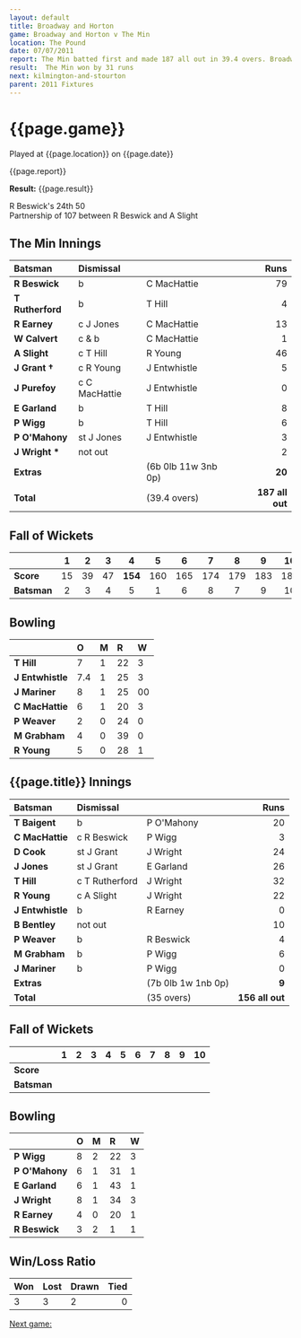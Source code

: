 ```yaml
---
layout: default
title: Broadway and Horton
game: Broadway and Horton v The Min
location: The Pound
date: 07/07/2011
report: The Min batted first and made 187 all out in 39.4 overs. Broadway and Horton replied with 156 all out in 35 overs
result:  The Min won by 31 runs
next: kilmington-and-stourton
parent: 2011 Fixtures
---
```


# {{page.game}}

Played at {{page.location}} on {{page.date}}

{{page.report}}

**Result:** {{page.result}}

R Beswick's 24th 50<br />
Partnership of 107 between R Beswick and A Slight

## The Min Innings

| Batsman | Dismissal |  | Runs |
|:---|:---|---|---:|
| **R Beswick** | b | C MacHattie | 79 |
| **T Rutherford** | b | T Hill | 4 |
| **R Earney** | c J Jones | C MacHattie | 13 |
| **W Calvert** | c & b | C MacHattie | 1 |
| **A Slight** | c T Hill | R Young | 46 |
| **J Grant &#8224;** | c R Young | J Entwhistle | 5 |
| **J Purefoy** | c C MacHattie | J Entwhistle | 0 |
| **E Garland** | b | T Hill | 8 |
| **P Wigg** | b | T Hill | 6 |
| **P O'Mahony** | st J Jones | J Entwhistle | 3 |
| **J Wright &#42;** | not out |  | 2 |
| **Extras** | | (6b 0lb 11w 3nb 0p) | **20** |
| **Total** | | (39.4  overs) | **187 all out** |

## Fall of Wickets

| | 1 | 2 | 3 | 4 | 5 | 6 | 7 | 8 | 9 | 10 |
|---|:---:|:---:|:---:|:---:|:---:|:---:|:---:|:---:|:---:|:---:|
| **Score** | 15 | 39 | 47 | **154** | 160 | 165 | 174 | 179 | 183 | 187 |
| **Batsman** | 2 | 3 | 4 | 5 | 1 | 6 | 8 | 7 | 9 | 10 |

## Bowling

| | O | M | R | W |
|---|:---|:---|:---|:---|
| **T Hill** | 7 | 1 | 22 | 3 |
| **J Entwhistle** | 7.4 | 1 | 25 | 3 |
| **J Mariner** | 8 | 1 | 25 | 00|
| **C MacHattie** | 6 | 1 | 20 | 3 |
| **P Weaver** | 2 | 0 | 24 | 0 |
| **M Grabham** | 4 | 0 | 39 | 0 |
| **R Young** | 5 | 0 | 28 | 1 |

## {{page.title}} Innings

| Batsman | Dismissal |  | Runs |
|:---|:---|---|---:|
| **T Baigent** | b | P O'Mahony | 20 |
| **C MacHattie** | c R Beswick | P Wigg | 3 |
| **D Cook** | st J Grant | J Wright | 24 |
| **J Jones** | st J Grant | E Garland | 26 |
| **T Hill** | c T Rutherford | J Wright | 32 |
| **R Young** | c A Slight | J Wright | 22 |
| **J Entwhistle** | b | R Earney | 0 |
| **B Bentley** | not out |  | 10 |
| **P Weaver** | b | R Beswick | 4 |
| **M Grabham** | b | P Wigg | 6 |
| **J Mariner** | b | P Wigg | 0 |
| **Extras** | | (7b 0lb 1w 1nb 0p) | **9** |
| **Total** | | (35 overs) | ****156 all out**** |

## Fall of Wickets

| | 1 | 2 | 3 | 4 | 5 | 6 | 7 | 8 | 9 | 10 |
|---|:---:|:---:|:---:|:---:|:---:|:---:|:---:|:---:|:---:|:---:|
| **Score** |  |  |  |  |  |  |  |  |  |  |
| **Batsman** |  |  |  |  |  |  |  |  |  |  |

## Bowling

| | O | M | R | W |
|---|:---|:---|:---|:---|
| **P Wigg** | 8 | 2 | 22 | 3 |
| **P O'Mahony** | 6 | 1 | 31 | 1 |
| **E Garland** | 6 | 1 | 43 | 1 |
| **J Wright** | 8 | 1 | 34 | 3 |
| **R Earney** | 4 | 0 | 20 | 1 |
| **R Beswick** | 3 | 2 | 1 | 1 |

## Win/Loss Ratio

| Won | Lost | Drawn | Tied |
|:---|:---|:---|---:|
| 3 | 3 | 2 | 0 |

[Next game:]({{page.next}})